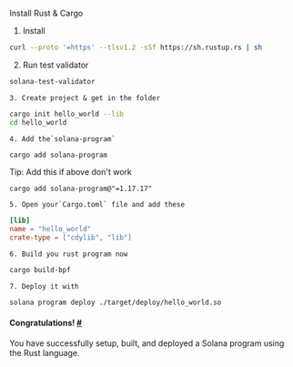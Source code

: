 Install Rust & Cargo 

1) Install

```bash
curl --proto '=https' --tlsv1.2 -sSf https://sh.rustup.rs | sh
```

2. Run test validator

```bash
solana-test-validator
```

    3. Create project & get in the folder

```bash
cargo init hello_world --lib
cd hello_world
```

    4. Add the`solana-program`

```bash
cargo add solana-program
```

Tip:  Add this if above don't work

```
cargo add solana-program@"=1.17.17"
```

    5. Open your`Cargo.toml` file and add these

```toml
[lib]
name = "hello_world"
crate-type = ["cdylib", "lib"]
```

    6. Build you rust program now

```bash
cargo build-bpf
```

    7. Deploy it with

```bash
solana program deploy ./target/deploy/hello_world.so
```


#### Congratulations! [#](https://solana.com/developers/guides/getstarted/local-rust-hello-world#congratulations)

You have successfully setup, built, and deployed a Solana program using the Rust language.
